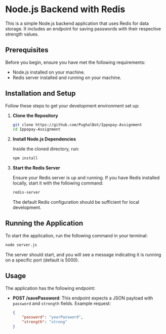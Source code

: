 
# Node.js Backend with Redis

This is a simple Node.js backend application that uses Redis for data storage. It includes an endpoint for saving passwords with their respective strength values.

## Prerequisites

Before you begin, ensure you have met the following requirements:

- Node.js installed on your machine.
- Redis server installed and running on your machine.

## Installation and Setup

Follow these steps to get your development environment set up:

1. **Clone the Repository**

   ```bash
   git clone https://github.com/PughalBot/Ippopay-Assignment
   cd Ippopay-Assignment
   ```

2. **Install Node.js Dependencies**

   Inside the cloned directory, run:

   ```bash
   npm install
   ```

3. **Start the Redis Server**

   Ensure your Redis server is up and running. If you have Redis installed locally, start it with the following command:

   ```bash
   redis-server
   ```

   The default Redis configuration should be sufficient for local development.

## Running the Application

To start the application, run the following command in your terminal:

```bash
node server.js
```

The server should start, and you will see a message indicating it is running on a specific port (default is 5000).

## Usage

The application has the following endpoint:

- **POST /savePassword**: This endpoint expects a JSON payload with `password` and `strength` fields. Example request:

  ```json
  {
      "password": "yourPassword",
      "strength": "strong"
  }
  ```